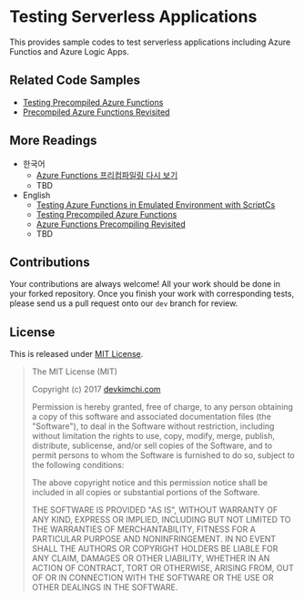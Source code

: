 # Testing Serverless Applications #

This provides sample codes to test serverless applications including Azure Functios and Azure Logic Apps.

## Related Code Samples ##

* [Testing Precompiled Azure Functions](https://github.com/devkimchi/Testing-Precompiled-Azure-Functions)
* [Precompiled Azure Functions Revisited](https://github.com/devkimchi/Precompiled-Azure-Functions-Revisited)


## More Readings ##

* 한국어
  * [Azure Functions 프리컴파일링 다시 보기](http://blog.aliencube.org/ko/2017/04/30/precompiled-azure-functions-revisited/)
  * TBD
* English
  * [Testing Azure Functions in Emulated Environment with ScriptCs](https://blog.kloud.com.au/2016/09/05/testing-azure-functions-in-emulated-environment-with-scriptcs/)
  * [Testing Precompiled Azure Functions](https://blog.kloud.com.au/2017/01/20/testing-precompiled-azure-functions/)
  * [Azure Functions Precompiling Revisited](https://blog.kloud.com.au/2017/05/03/precompiled-azure-functions-revisited/)
  * TBD


## Contributions ##

Your contributions are always welcome! All your work should be done in your forked repository. Once you finish your work with corresponding tests, please send us a pull request onto our `dev` branch for review.


## License ##

This is released under [MIT License](http://opensource.org/licenses/MIT).

> The MIT License (MIT)
> 
> Copyright (c) 2017 [devkimchi.com](http://devkimchi.com)
> 
> Permission is hereby granted, free of charge, to any person obtaining a copy of this software and associated documentation files (the "Software"), to deal in the Software without restriction, including without limitation the rights to use, copy, modify, merge, publish, distribute, sublicense, and/or sell copies of the Software, and to permit persons to whom the Software is
> furnished to do so, subject to the following conditions:
> 
> The above copyright notice and this permission notice shall be included in all copies or substantial portions of the Software.
> 
> THE SOFTWARE IS PROVIDED "AS IS", WITHOUT WARRANTY OF ANY KIND, EXPRESS OR IMPLIED, INCLUDING BUT NOT LIMITED TO THE WARRANTIES OF MERCHANTABILITY, FITNESS FOR A PARTICULAR PURPOSE AND NONINFRINGEMENT. IN NO EVENT SHALL THE AUTHORS OR COPYRIGHT HOLDERS BE LIABLE FOR ANY CLAIM, DAMAGES OR OTHER LIABILITY, WHETHER IN AN ACTION OF CONTRACT, TORT OR OTHERWISE, ARISING FROM, OUT OF OR IN CONNECTION WITH THE SOFTWARE OR THE USE OR OTHER DEALINGS IN THE SOFTWARE.

